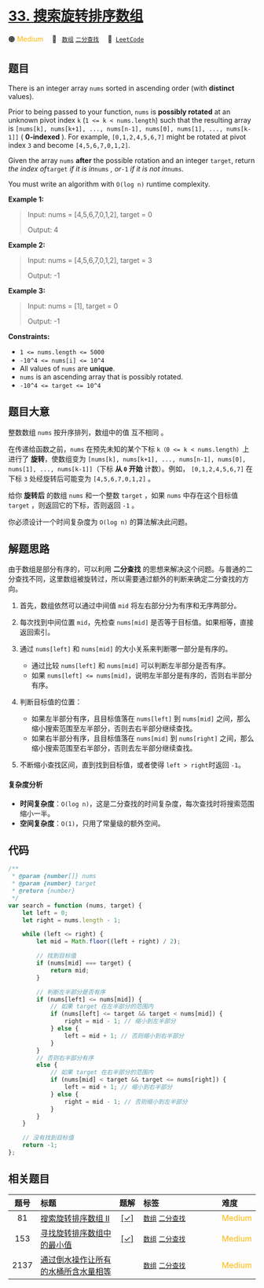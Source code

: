 # [33. 搜索旋转排序数组](https://leetcode.com/problems/search-in-rotated-sorted-array)

🟠 <font color=#ffb800>Medium</font>&emsp; 🔖&ensp; [`数组`](/leetcode/outline/tag/array.md) [`二分查找`](/leetcode/outline/tag/binary-search.md)&emsp; 🔗&ensp;[`LeetCode`](https://leetcode.com/problems/search-in-rotated-sorted-array)

## 题目

There is an integer array `nums` sorted in ascending order (with **distinct**
values).

Prior to being passed to your function, `nums` is **possibly rotated** at an
unknown pivot index `k` (`1 <= k < nums.length`) such that the resulting array
is `[nums[k], nums[k+1], ..., nums[n-1], nums[0], nums[1], ..., nums[k-1]]` (
**0-indexed** ). For example, `[0,1,2,4,5,6,7]` might be rotated at pivot
index `3` and become `[4,5,6,7,0,1,2]`.

Given the array `nums` **after** the possible rotation and an integer
`target`, return _the index of_`target` _if it is in_`nums` _, or_`-1` _if it
is not in_`nums`.

You must write an algorithm with `O(log n)` runtime complexity.

**Example 1:**

> Input: nums = [4,5,6,7,0,1,2], target = 0
>
> Output: 4

**Example 2:**

> Input: nums = [4,5,6,7,0,1,2], target = 3
>
> Output: -1

**Example 3:**

> Input: nums = [1], target = 0
>
> Output: -1

**Constraints:**

- `1 <= nums.length <= 5000`
- `-10^4 <= nums[i] <= 10^4`
- All values of `nums` are **unique**.
- `nums` is an ascending array that is possibly rotated.
- `-10^4 <= target <= 10^4`

## 题目大意

整数数组 `nums` 按升序排列，数组中的值 互不相同 。

在传递给函数之前，`nums` 在预先未知的某个下标 `k（0 <= k < nums.length）`上进行了 **旋转**，使数组变为 `[nums[k], nums[k+1], ..., nums[n-1], nums[0], nums[1], ..., nums[k-1]]`（下标 **从 `0` 开始** 计数）。例如， `[0,1,2,4,5,6,7]` 在下标 `3` 处经旋转后可能变为 `[4,5,6,7,0,1,2]` 。

给你 **旋转后** 的数组 `nums` 和一个整数 `target` ，如果 `nums` 中存在这个目标值 `target` ，则返回它的下标，否则返回 `-1` 。

你必须设计一个时间复杂度为 `O(log n)` 的算法解决此问题。

## 解题思路

由于数组是部分有序的，可以利用 **二分查找** 的思想来解决这个问题。与普通的二分查找不同，这里数组被旋转过，所以需要通过额外的判断来确定二分查找的方向。

1. 首先，数组依然可以通过中间值 `mid` 将左右部分分为有序和无序两部分。
2. 每次找到中间位置 `mid`，先检查 `nums[mid]` 是否等于目标值。如果相等，直接返回索引。
3. 通过 `nums[left]` 和 `nums[mid]` 的大小关系来判断哪一部分是有序的。

   - 通过比较 `nums[left]` 和 `nums[mid]` 可以判断左半部分是否有序。
   - 如果 `nums[left] <= nums[mid]`，说明左半部分是有序的，否则右半部分有序。

4. 判断目标值的位置：

   - 如果左半部分有序，且目标值落在 `nums[left]` 到 `nums[mid]` 之间，那么缩小搜索范围至左半部分，否则去右半部分继续查找。
   - 如果右半部分有序，且目标值落在 `nums[mid]` 到 `nums[right]` 之间，那么缩小搜索范围至右半部分，否则去左半部分继续查找。

5. 不断缩小查找区间，直到找到目标值，或者使得 `left > right`时返回 `-1`。

#### 复杂度分析

- **时间复杂度**：`O(log n)`，这是二分查找的时间复杂度，每次查找时将搜索范围缩小一半。
- **空间复杂度**：`O(1)`，只用了常量级的额外空间。

## 代码

```javascript
/**
 * @param {number[]} nums
 * @param {number} target
 * @return {number}
 */
var search = function (nums, target) {
	let left = 0;
	let right = nums.length - 1;

	while (left <= right) {
		let mid = Math.floor((left + right) / 2);

		// 找到目标值
		if (nums[mid] === target) {
			return mid;
		}

		// 判断左半部分是否有序
		if (nums[left] <= nums[mid]) {
			// 如果 target 在左半部分的范围内
			if (nums[left] <= target && target < nums[mid]) {
				right = mid - 1; // 缩小到左半部分
			} else {
				left = mid + 1; // 否则缩小到右半部分
			}
		}
		// 否则右半部分有序
		else {
			// 如果 target 在右半部分的范围内
			if (nums[mid] < target && target <= nums[right]) {
				left = mid + 1; // 缩小到右半部分
			} else {
				right = mid - 1; // 否则缩小到左半部分
			}
		}
	}

	// 没有找到目标值
	return -1;
};
```

## 相关题目

<!-- prettier-ignore -->
| 题号 | 标题 | 题解 | 标签 | 难度 |
| :------: | :------ | :------: | :------ | :------ |
| 81 | [搜索旋转排序数组 II](https://leetcode.com/problems/search-in-rotated-sorted-array-ii) | [[✓]](https://2xiao.github.io/leetcode-js/leetcode/problem/0081) |  [`数组`](/leetcode/outline/tag/array.md) [`二分查找`](/leetcode/outline/tag/binary-search.md) | <font color=#ffb800>Medium</font> |
| 153 | [寻找旋转排序数组中的最小值](https://leetcode.com/problems/find-minimum-in-rotated-sorted-array) | [[✓]](https://2xiao.github.io/leetcode-js/leetcode/problem/0153) |  [`数组`](/leetcode/outline/tag/array.md) [`二分查找`](/leetcode/outline/tag/binary-search.md) | <font color=#ffb800>Medium</font> |
| 2137 | [通过倒水操作让所有的水桶所含水量相等](https://leetcode.com/problems/pour-water-between-buckets-to-make-water-levels-equal) |  |  [`数组`](/leetcode/outline/tag/array.md) [`二分查找`](/leetcode/outline/tag/binary-search.md) | <font color=#ffb800>Medium</font> |

<style>
.blue {
    background-color: #096dd9;
    padding: 0.25rem 0.5rem;
    margin: 0;
    font-size: 0.85em;
    border-radius: 3px;
    color: white;
    font-weight: 500;
}
table th:first-of-type { width: 10%; }
table th:nth-of-type(2) { width: 35%; }
table th:nth-of-type(3) { width: 10%; }
table th:nth-of-type(4) { width: 35%; }
table th:nth-of-type(5) { width: 10%; }
</style>
